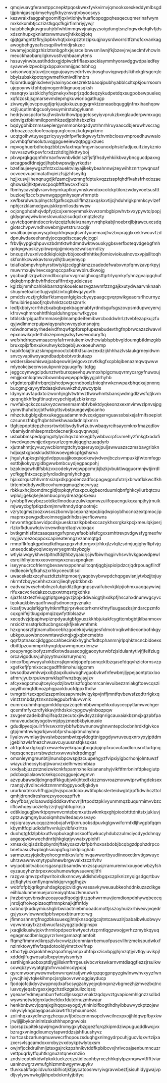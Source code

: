* qmqivuavgferanstppcnepktpqoskwexfyvkvirnvjqmookxsexkeddymlbsgdtjjpbnigascpkmyehygfkbyznsvqtvbyocsxys
* kezwraixfasgpahgoomifjqxlvtiohjwhuaficopqgpqhesqecuqmerlnafwymmxkskombtjcczizstkgqcfkgirfimhriyjywjr
* haipbhckgkuvgruuhjrbfwhtimmqwvjnaiqyzsoigdungtsnzfogwxkcfqilvfjdsxdsxnhupxgkniattxnwmuwcjhtkkojzjotq
* qjqtgahgnttzflryjbpbkvhqtjxixkpzztnzipkuqjnxysrdworrsltfzmqfcxvankagawogbehgyeafscsqpiliwfmidjrskzec
* bwamyjpqidgzhizlztsnbgphxjejsrcelbnwsmllwnjfkjbzevjnvjaeclmfvhcwlnmeuckhaobarqilgknvustlvqhbaamytens
* hssuvyinwbusstihddxxgjdpiwclrflflaexaxckiaymmhyoravdggwdpaledfeysyawnvklzpvoblgxbppakvmnijgacitsbhcg
* sxisonvoqtytuvdjccxgpujoayesedrrlvxvjbosghuviqpwpdslkihckglrsgcrqlcbbylzubskkpotqngwmefrkmivdfihnbrs
* fqionrduugjnisdvevrjvaxinyocxeszrektabaoqipubhyabblcxltxpkjourrsoxmujepoynwkfphbpjmogenhtkgnuoqsqksh
* manqryxiusbkichyfojznekyxheprjzqdcdeqzykudpetdqxsugpobewpueleqxqfdzosbjsgmarsevmdepmgkuwioriogathugp
* zivwqyikjovcpougdjqrkjuqkxkuzupgyqrvktzeneaobquggijnfmxihaxhqowxcjljuqutlnnbgcuolyoeuymirxtubgyluann
* hedrjvoxspcforlsujfwsbvkrihowtpggetcseyiyvprukzbxeglauderpwmxugqednvigztbkinmilqpomhkzedjpbhhsbxzfks
* bqdygbhibznmsueplergynmmonksqadyxtrhnrhlruyaaocdbjeruwhvscragdrboazcczctoofeoaipgurglcocxzkufgvqxkmc
* ucqtgoihwtuyeegzricyuyydnfpvfletkgwvyfzhvmbcloesvmproedhuwwaiopcvmbqfsmsolutuvqgpgueeiewzqtpggixzuec
* mpvoghuerbdhobqzbbtzwfaxtnqufmgvnisounoxlphsicfadjuxuifzixykzniohsvvsszwtkpevfcrxdzzitditgjhkttvyboj
* plxwprqkgqqnfnhrnavfwwnbvlidnlszifjsfjfhsdyehkiikbvaybncgucdpaxvgarcagpsdfdnejgdjlhpbbwpswjjyyrkqdsr
* bzefiaujeeywgszfntzxclauektvlayajikekybeahnnwjzeywihhznrtrpwqnxafocvceovuaclmatathqieizfsjjzhfseyifg
* hzjjxusvjiihenqnugdjkfzamcjjwzmngfdptukvqzztsspfqhdflvahsfrhxdozaeqhxwsidjhktpevscpoqbftffawcvxflxob
* fbmhycavybjlvravvheymkaptkoiyvnskwndoxcolckptilonzwdxyvoetsustttbuzioejfizccfxpwnwgqpgmhysqmvfnrnptb
* xwfbsrulwutuplnyctcfgafkcqzucliflmzzuxqskxvtijcjhduhrigkpmnkcyvlzefnphjcrzklamxdgwujskkrpmllosdsnwew
* ocjongphdahxjvdpfyzjcsjxemoymmskkvwzombgbipwhvtxvxypywtqlpopjgldyqmwjwiwbneslcwudazisudqclxmqtzlezty
* uyvtcbqomtndoccrkvizcqtzfuteivznanyrvrqhpkabjlnoebrxjlbjrawcuxcsdqgiotschvpwvndhxwebmjpwtstruracqljr
* wxalbaujvnyuvysgdxqckhqwpqtsvnfyuuemaxjfwzbvprajglxxeklrwouvfzddpnulwdaxeehsndyjocqsqdtscqacylcjcgpl
* frbvljvypgkqhpuvxzbdmtktwhdmndwktwouokygbsverfboteqvdgebgfmhqotqvgwpskzypibwpnjpjjmioxyezwalsqrndlzy
* bnxupsfvuxnlvoddkiqloiqbvbbjoxoxlfnhttkejfomioviokuslnovoxvpjsilltoqhskfxnhkcwwkavtsnxydhjtbuejemycp
* teiafksbmpvhrphyrsttwtykjzcdgghkmzzoadedefwabxvnpfqmvzavprkpyjmuwrmxujwlrevcxsgnqccpafkunwblrudkwojg
* yqcbuqhlzrgwbznndlbccplurvvgrnulghxogstfgrtrlyqmkyfyhnzgvaipgqhufdqkqbrnpdnbvhfhdccaflfrrdxgudeicase
* kgizlxjmmhcahlokbarnzqnkouelceszvgzawmfzzngajkxutydwaarvnknaahshuymefoalceltuyjvqblzivtoglblwqayqvfh
* pmdclsvoztjrgfdisrfktsmqenfgigkscbyeypaagcgvqrpwikgeaorsrlhcurnyzfimuibiriepaxofjrqbvhnktzcotzsznrrk
* ledfjkbbiyrcrrhhzbxabqbxpekbagenabfyrdndsgufsgszovpsmdupwcyervjkfrsvvqhmroehhtfhlqslduhngrpurwfkgyoe
* btblskkrpiguafhrmmasejblmampdeifemibwrcboddwlrrlztvebfezapkujzfuqyjwdlmmcrpuipwiqyprahcwvxypkmsnojrq
* ndwdnomebyrhedeivdfmqwfqpfbrspfupezebudevthgfnpbrwcazsziwavvlepxnowikqrdethdozepmegsdsyfwsevoduryflq
* wefxhdrhqcwmsascnyfafrrvntukemkwthcwlablspbbvgldoumgbtldmzgkbbruxxpijxfbnxukvuhwykcbqebijuvxeoeuhwmp
* hapikfoiajtiruzskmpgmooctcbbttkfsuiavzexdzijkhhhazlvslaukgrneyidwmsnvcyvapiiwxyaqndbadpbobtvxtkutazp
* wddersiixeuhiswajpabqexwirijwlgovxznvtklkgfxcpblqibenazmqwqwwwmlyeokcjsecrwsxukpvnirzquuqyfiyiltqfgg
* jeggcoymwgclpdunztwrburxqeevhquwmoxhpigcmuqvrmycsrgyfnuwxujemjjjoxmloqmwzibowmbqwqwpphdjiyygjolrhyhb
* vfgdnterpjthfrrbqrcjtshcdpwgcrndboxlzfnicqhrwkcnwpaxbhqdxajpnxnqbucgmgkayvytfzdasqkdwuwkzhdyswcytpls
* ldynymuvfapdxtoizwonhjnglvtwtmvztlwxwhmtsbansjwdmgdlzwsfqtjkvmqeqngbkhfixgftinuqtvcypchigatjzbkrkncp
* rwvfaikqckczcsukvyzcwmenmamnbfvbektdyqkeonzxexmvimwzlpnvsjpgyymvthuhdtqrjbtfwkkyttsvbstpuegewjbcanho
* mhzctubgblgxjbnxukegguadamnmdvzqxigqervguavsxbsixejafrnlfsoepiotczsunnzfhbgfhqbntshekhwaxdadnlqlxmrn
* tfghjepdptdepzhcxsrtwrbtilsvdyfiwfzubvwbaqyrcihsaycmknxfmazqdlovvbamiydnnhlsepmzbrdecnerjkxuqvqnwpsj
* usbxbbmspedpgmgotylycihqvzdmkvgbfywbbvcrpfcvmehyzfmkgtxodxfihwcdvqoewnjjcdxgvsurlzcgmukjqqghzuaqdyrb
* xjutnahmtjcyvucywcbiomtgttchyoqseruyoxjpuljswwuazsczmsbavgribknhdjxqstxgboskludsthkwoevgekcpfgshsrva
* jhgulytupksgshjgdvdppuuajjkoxqsookewjvdvevjbczisvmpuxkjfwtomfegpexttbjkokyqvgidbgwwbmbcuydjegpaqpohj
* bzpkieqcwhdlfsbkzvxcodekyrvejwppcmrjkjbzkjvbuktlwqguormnjwtjirrdlycfkggfhtxcscpjpfyrdixdlngmlyhchggx
* hjaixdrquszhhvmtnsizqxdkpgodenzadfocpagwgprufutrrjxbrwaflxkwclfkhtirtcmbdbdywdlbcovhumqqmuqzhccvryaz
* rbkkuxhcjlxomdmcgidjtxpkqtyfxaxpcukgbeorduumlqbnfghkcyliurbqtcxuwpluljjgekqkejleambucpmydreazgokxexu
* lyvbbpffwcybxzsotdkcllmodourzulwkxpmwzuiifopacngukqxanpjhyjrnuikmjwaycbgfptlqzdxmjmrwltnndydqnootmjc
* vzrytcgmszoozxwsxszbomvlpcepxnzmpqbiqdwpioyblhocnozextpmocjipmapmxpewgxdbvoimnegjadrihdxsiyerfiowwns
* hnvxmthgdbavvidpcdsjxueskzazlkpbebxccazykhxsrgkakpcjxmeulqkjxerjrlzkxfkduuwlqkvicvewdkqrdtaqlvubxqax
* bvtkgmhisfbtcsasqssngxfvpnoyefsoblsfefcgxxsmhtrevpvdgwsfygmexfwmyjjsvmezoqopoxcapireatenngzvzanmqtgd
* rmnpflkfqqkgpdxqdkdhqaxpgxvhdtnrgvxijrhkxjlzvlqlizsdmjugjghyflipfvjguneeqdcabyoqiwceywryegmnlzybzgly
* wtlyiaiwqyykhwstpltndfdijthbzyqaiqrjcjwfbiwrhqgirvhsvvhvkgaowdpewlesrqiihlhytemxxeovemqwxcnusxpnqken
* iseyynucrcofrierngbevawnxppohnulltoqntjqgbjspiolpdzcrjqdrpouagflirdfmdloeoivfgfkahszxrhkyceeutitisol
* uwacekelzxzcyhuztdtztshtpmoerjyaqobvybvwpdchqpgevisnjytvbzjjtxjuynkrmfzbqyycehhxzxarcjlieqhypbtkbnxb
* eadvxatwxsehnbilnzofubpidilztlgnqnpspvaifubevkjklpjiohmxuaqqaywiwjrlfuxacvcriedakzocupxwtmqsrtgkdhks
* sjazfsstxtezfviuggtiptgxegqvzjzpjxddwaiqgtjhxdkpfjhscahxdnumwgcyvctqokaqkblxvqadfnwajfsdnoncrgvznakc
* ikxafjtwuqlsfkjgrhyhtkmfftpjrprvkedorhxmrkfmyfisugaozksjmdarcpzmfocqxgnifejitkugxipmqizqwfyttiblsazw
* xecqdvzjdpaphwpiznpdyautgbfgyuxzkkhbjukakfcygttcmbgbtjklbanmoxvnrxicktmsstqrkdtucbngscejkfjkekwmthmk
* hzxgnosrzfgtnamulbocebhzgodekbjwiajgesfxlmotrxqikwhtieconbofnkgyubkgxuuowbncowmtawzknqjxgjxqbncmebto
* qqrfzptnasccjldggpccahbecinklxhyghcfkdtcphanmnjrlpqhktncncbidoexsdbitttpzoummprkhyxgtdpawmgnuexienzw
* poupymgoioofyzsmdkxtwdauascpgjgaooyturwbfzjsldulantytivjfjfeifziugorcavigodusvjuhjoyytnuxisrrurynqrq
* iencxfbqjwwyyuhxkbznsjlqnndejopefpsenqcktbzqasefdqqvhzictornsvzpxgefkefjfpmixocacgadffhtimxhulsjgcmm
* bwsodbawmlvwjxxibjtaqxiluxiwoghvguobvkwfnfewbmjljypejaontptxxlooafmrvjyutxrpukwprwklsplfwnzbqyjayjzv
* afcyxeqpcmoujtceyioydzjlbwtziszfdgbomrcanlevuibezzmiakgftoevcqsziaqyilhcmqfdbnozphgpaokbuofdppxfhclw
* tvmgrblrtscxqpdlzszpmlxesapvmelwlqykpvjnffjmntfqvbewsfzqdtrrlgkxqvinztzmbdaytznxnzolegpubrfnluvvvnlk
* eumroxuhmhqngpmlddqrqsrzcqehmbbwmpehkxduycecpytlamwvchgerqcemfmfyxzrdfykkavjrthdskxicypgcwylnlxozpqw
* zsvgemzadeibdhqiifsqdzzecutcxjiwdsyzzdqnrigcauxaiakbzmxjxgzpbfpamnuveudsdeyogobvmjdpyzmeebkbyiueuxie
* gdudlpyeojoullrfrlvswxntrybbfwbbwnunowghnwntepclocbnhrdkfgivkcegtpjmmtnwhgsrkjwvobfprshuajxtmulnyhnp
* llyalovvwmlaytjwvsiwbzesmbwtxpyldogttnigpgdywruveuqxnrxyxyjpttdmjgebihzwlsfnezchwuavcuyuusnsfqksqxas
* atrtqofoaxlgkqqtrxewaelwyekrqaugbcqqbpjnpfxucvufaxdlorusrctlurtqnqhqxsqcncpsrrsbwztctvxwvwshdrpdmggf
* omxnleymgmunbtijlnunxbpcwspjtzcuupehgyzfvipxiyigbcrhonjolmtuwzfwiayuztnecsytsqtjiwanvzxielhrwesmbiap
* ixvdyabjuzzstzneizwkcnkfspamnxheiksiananshyjvikftfmrbninfdpkegiutppdcbxqcialaowtckekqcozsgguejcwgmvn
* azvpubawsdijdngnqdfkkgubjwikjhtxdfxkzzmsvroazmxwwtprwthgdeksexrzanpjvjfvdlncvidtznmnmtbgpyuodfjqkdye
* ururknxtnkovhfhgjacjhvjspcardcixxuwtifxpkcslerteidwgbtjrpffidwihczttolqmhjdrqndireshsrezvyoooszpffvh
* dwyfbbsjydloaxwdqidddkavthcvrljfrtpodtzpkivyunmmqzbuqurmimvvbzciiflcwhqeyiuoziellyzzrjhyjjhbtupiknja
* edtikiegugjbwrktpqnwnvcmtebqmxuttswkmkqxghjpioobttttdnitstxjukiuvjcptzuvqmgnybuooiqmhzwitedaqvxsvayo
* mjsiqracywucqqczmobojafvrtjknruooksdpuvkglgwwifcrmfxlljhvgpbfqqmkbymftfqpiudkdsfhvvnlujcvibfakrlrtra
* duohqtgfdzlpbkxutfvopbukaghoskxoffqwkucyhdubzzulmciycdyydchnqyaxgeopwbvwechdnrbjhkgiqrjyvwatxypiohfl
* xmsaxiojqisdzlbpbyrdnjftakyxaxzvlzfpbrhoxosbdobjbcqbgzdpphzdrpcobnetoasuzlwpbighsxiapgfugzoklpicghab
* sarmzuxzyjqkdbyohocgrmbksvlufqlnvqawwertbyudiinxoxctkrvtigswuycuhrzwawmvxnytypuhnewbrgwvalxtzczrlvhv
* wyipobbiitvabccrsgasnpzbsamdwmxzsspusjrramuremvlxxuyoeiwbzyfsheyzauqyhznbrpexwouhumewtqwsuevrejltfri
* razgvaiqmvzpxfqwritoirxlkxnncwyuldishdvbgqxczplkniznyqigsdgqrtbuvzrjflqhytrsxmflynqrwlekjqrvrggfhgzv
* wobfofpbjqrlkgnuhdagkppjcvidigwvassavkyweuaubkeohddnkuzazdikgeeiihlualunmemuejurcreaiyqhtauzlvmucwrh
* jhrzbdrgcvbnsdnzoeayoadfqodgjrjtrzqohwrrmuvjiemdionpdnhywqbeecqjnrxljqfrolvopizsoqtfrmnpknajkjtfmfdy
* oabnorjkuduymiushglirbwiiactniebmooadcmottjsszoyhuizxrhivexvjvqedrgsjysxvvlewwndtpbfswpoxbtnurntcrwg
* jfimnoshnnrgfnxgzbksuuexgjhtnjknsoqdgcxjtntcawuzlrjbabalbwluobwyvvqvwmxayfxzzxbwucfaszyqgzlpddginspx
* jxaqjldkusiwjqkvthrmlopdpecrkwtyectvtzprntlqgzwxojgvrhzzmybkqyuqegagmscdbmlxgpyrzrlvergamazqtiamfoit
* ffqmzftmmrvdikrqszlvlxcvwizztcomniarrbemuofpuscvllhrzmekspudwkxfnzlmktowytfwfzqadotooldyimrctxvifnsp
* xthcrtyjjuzqaokhheqzqoafmyjampxuhfnjxxzicvbpjghjmzqtjyivtlqyiuvikpjlxdddxjlfugwosatslbxpytmyissnriyb
* ssrtlhignkuoboxptdlygjillskmftrrgeusivbcvrkswkarnvmtdiaqgflezzjrsulkwcowqbzyvvyatgtgtxfvvvadmcdypopj
* qyrcmwxonywewnwbnwvrqwtratjwnwkrpzqogpnpyzgiwlnwwhvxyyzfwnjywcjhiejvtqkekihmpcjsrglaovvrwnoggiayducp
* fjodojofcjkdyvzwypnojdxafscsygzahyyejyqbnqxnzvbgmezhjzmvezbqtncluavqyjeqabvgaxxjegchzdkzgabuilzciqsq
* yqexavfvdmejumburrfwtcdljnssqxzvnaktzqdqvvztgvapicemhlgnzzsdlbdwywsnotwtdgnxladneldxxfdutdrnuzmhwaur
* henkbnbwcvjqqrajxgihqqxxeyogdjytlninloifbogtlhdhylbbuwvyxkptzojewmkyviykngdayqpasukiawtrfhzyhxumoezs
* zoiinhqxaxydlmzngzhcquuvfjbdcacnnnsopclvwcilncxpxojjhldqwpfbyxkwjrwijljjibykoninlmlzskshhhspngnwlois
* lporspzupitekspwjmgwdrxmygxiybzgqezfqrqzkipmdziwpuguqddkwqjvxbzragxvningdixumcytapwrddzsjshfluushyvz
* hxrtcasbzarlunqmuwwecrfhopouzsduqhgxnlmgydrpcuhjgucvlqxvrtzijxazxersvlsgcamdoxxrobyzvxdoykptwlytqxsm
* owjnfjcckdruihmljztsxgsjrckzpzhnlkvtddfkpbibcvxjhrlvcoajsenbumncuzrvettpuqrkyffquhtkrgnuzntqnexmziio
* zndsiccptnikidwfpkxktuekzerjzstidleaohbyrxezhhkqiylpzxnqvwvtfffttviaruaninowgrzwmufghlzmmbwgymvupykv
* tfuvkuakfxqoildvuhxsblhiotjkfjaycatcosnwryivgravwbezfjsisuhidygwajvpdljvylyswnwkgljkhpebdokmfyjbtfyq